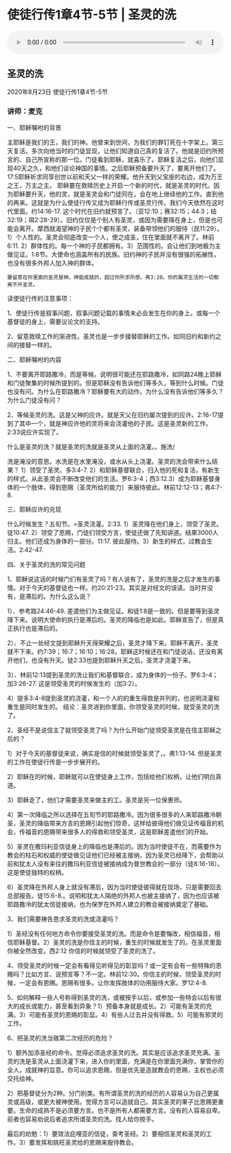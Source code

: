 # 使徒行传1章4节-5节 | 圣灵的洗

<audio style="width: 100%;" preload="false" controls controlslist="nodownload"><source src="https://file.simai.life/audio/mp3/2020/200823_001.mp3" type="audio/mpeg">Your browser does not support the audio element.</audio>

## 圣灵的洗
2020年8月23日 
使徒行传1章4节-5节
### 讲师：麦克



一、耶稣嘱咐的背景

   主耶稣是我们的王，我们的神。他曾来到世间，为我们的罪钉死在十字架上。第三天复活。多次向他当时的门徒显现，让他们知道自己真的复活了。他就是旧约所预言的、自己所宣称的那一位。门徒看到耶稣，就喜乐了。耶稣复活之后，向他们显现40天之久，和他们谈论神国的事情。之后耶稣预备要升天了，要离开他们了。17:5耶稣祈求同享创世以前和天父一样的荣耀。他升天到父宝座的右边，成为万王之王，万主之主。
   耶稣要在救赎历史上开启一个新的时代，就是圣灵的时代。因为耶稣要升天，他的灵，就是圣灵会和门徒同在，会在地上继续他的工作。直到他的再来。这就是为什么使徒行传又成为耶稣行传或圣灵行传。我们今天依然在这时代里面。约14:16-17.
   这个时代在旧约就预言了。（亚12:10；赛32:15；44:3；结32:19；珥2:28-29）。旧约仅仅是个别人有圣灵，或因为需要降在身上，但是也可能会离开。摩西就渴望神的子民个个都有圣灵，装备带领他们的服侍（民11:29）。1）个人性的。圣灵会彻底改变一个人，使之成圣，住在里面就不离开了。林前6:11. 2）群体性的。每一个神的子民都拥有。3）范围性的。会让他们到地极为主做见证。1:8节。大使命也涵盖所有的民族。旧约神的子民并没有很强的拓展性，也没有很多外邦人加入神的群体。

    要留意在你里面的圣灵是神。神能成就的，超过你所求所想。弗3:20。你的属灵生活的一切都离不开圣灵。

读使徒行传的注意事项：

1、使徒行传是叙事问题，叙事问题记载的事情未必会发生在你的身上。或每一个基督徒的身上，需要议论文的支持。

2、留意救赎工作的渐进性。圣灵也是一步步接替耶稣的工作。如同旧约和新约之间的接替一样的。

二、耶稣嘱咐的内容

1、不要离开耶路撒冷，而是等候。说明很可能还在耶路撒冷，如同路24晚上耶稣和门徒聚集的时候所提到的。但是耶稣没有告诉他们等多久，等到什么时候。门徒也没有问。为什么在耶路撒冷？耶稣要有大的动作。为什么没有告诉他们等多久？为什么门徒没有问？

2、等候圣灵的洗。这是父神的应许。就是天父在旧约屡次提到的应许。2:16-17提到了其中一个，就是神应许他的灵将来会浇灌他的子民。这是圣灵新的工作。2:33说应许实现了。

什么是圣灵的洗？就是圣灵的洗就是圣灵从上面的浇灌。。施洗/

洗是淹没的意思。水洗是在水里淹没，或水从头上浇灌。圣灵的洗会带来什么结果？ 1）领受了圣灵。多3:4-7. 2）和耶稣基督联合，归入他的死和复活，有新生的样式。从此圣灵会不断改变他们的生活。罗6:3-4；西3:12.3）成为耶稣基督身体的一个肢体，得到恩赐（圣灵所给的能力）来服侍彼此。林前12:12-13；弗4:7-8. 

三、耶稣应许的兑现

什么时候发生？五旬节。=圣灵浇灌。2:33. 
1）圣灵降在他们身上，领受了圣灵。徒10:47. 
2）领受了恩赐，门徒们领受方言，使徒还做了先知讲道。结果3000人归主。他们还成为身体的一部分。11:17. 彼此服侍。3）新生的样式，过教会生活。2:42-47. 

四、关于圣灵的洗的常见问题

1、耶稣说这话的时候门们有圣灵了吗？有人说有了，圣灵的洗是之后才发生的事情。对于今天的基督徒也一样。约20:21-23。其实是对经文的误读。当时并没有，是滞后的。为什么这么说？

1）、参考路24:46-49. 差遣他们为主做见证。和徒1:8是一致的。但是要等到圣灵降下来。说明大使命的执行是滞后的。圣灵的降临也是如此。耶稣宣告了，但是真正执行也是滞后的。

2）、不止一处经文提到耶稣升天得荣耀之后，圣灵才降下来。耶稣不离开，圣灵就不下来。约7:39；16:7；16:10；16:28。耶稣这时候还在和门徒说话，还没有离开他们，也没有升天。徒2:33也提到耶稣升天之后，圣灵才浇灌下来。

3）、林前12:13提到圣灵的洗让我们和基督联合，成为身体的一份子。罗6:3-4；加3:26-27. 这是领受圣灵的时候发生的（加3:2）。

4）提多3:4-8提到圣灵的浇灌，和一个人的的重生得救是并列的，也说明浇灌和重生是同时发生的。
结论：圣灵进到你里面，你领受圣灵的时候，就受圣灵的洗了。

2、圣经不是说信主了就领受圣灵了吗？为什么开始门徒领受圣灵是在信主耶稣之后的？

1）对于今天的基督徒来说，确实是信的时候就领受圣灵了，。弗1:13-14. 但是圣灵的工作在使徒行传是一步步展开的。

2）耶稣在的时候，耶稣就可以在使徒身上工作，包括给他们权柄，让他们明白真道。

3）耶稣走了，他们才需要圣灵来做主的工。圣灵是另一位保惠师。

4）第一次降临之所以选择在五旬节的耶路撒冷。因为很多很多的人来耶路撒冷朝圣，圣灵的降临带来方言的恩赐引起他们惊奇，这样给彼得他们做见证传福音的机会，传福音的恩赐带来很多人的得救和领受圣灵，这是耶稣差遣他们的开始。

5）圣灵在撒玛利亚信徒身上的降临也是滞后的。因为当时使徒不在，而需要作为教会的柱石和权威的使徒做见证他们已经被主接纳，因为圣灵已经降下，会帮助以前和犹太人没有来往的撒玛利亚信徒被接纳成为普世教会的一部分（徒8:16-18）。这是使徒独特的权柄。

6）圣灵降在外邦人身上就没有滞后，因为当时使徒彼得就在现场，只是需要回去总部报告。徒15:6-8.。说明和犹太人隔绝的外邦人也被主接纳了，因为也应该被耶路撒冷的犹太信徒接纳，也为保罗在外邦人建立的教会被接纳奠定了基础。

3、我们需要祷告恳求圣灵的洗或浇灌吗？

1）圣经没有任何地方命令你要接受圣灵的洗。而是命令是要悔改，相信福音，相信耶稣基督。2）圣灵的洗是你信主的时候，重生的时候就发生了的。在圣灵里面你被全然改变。西2:12 你信的时候就领受了圣灵的洗了。

4、领受圣灵的时候一定会有看得见听得见的彰显吗？或一定有会有一些特殊的恩赐吗？比如方言、说预言等？不一定。林前12:30。你信主的时候，领受圣灵的时候，一定会有恩赐。恩赐有很多。让你发挥肢体的功用服侍大家。罗12:4-8. 

5、如何解释一些人号称得到圣灵的洗，或被按手以后，或参加一些特会以后有很大的成长或能力，甚至看到异象？1）预备本身就是成长。2）可能有圣灵的充满。3）可能有圣灵的恩赐的彰显。4）有些人过去并没有得救。5）可能有邪灵的工作。

6、把圣灵的洗当做第二次经历的危险？

1）额外加添圣经的命令。觉得必须追求圣灵的洗。其实是应该追求圣灵充满。圣灵的洗是圣灵从上面浇灌下来，进入你的里面，充满是在你里面充满你，掌管你的全人，成就神的旨意。你可以追求恩赐，但是优先是造就教会的恩赐，主权也必须交托给神。

2）把基督徒分为2种。分门别类。有所谓圣灵的洗的经历的人容易认为自己更属灵或高级，或更大被神使用。觉得方言可以造就自己。其实圣灵的果子比恩赐更重要。生命的成熟不是必须要方言。也不是所有人都需要方言。没有的人容易自卑。前者也容易劝说后者追求所谓圣灵的洗。找人给你按手。

最后的劝勉：1）要效法庇哩亚的信徒，查考圣经。2）要相信圣灵和圣灵的工作。3）要发挥和挑旺圣灵给的恩赐来服侍教会。
